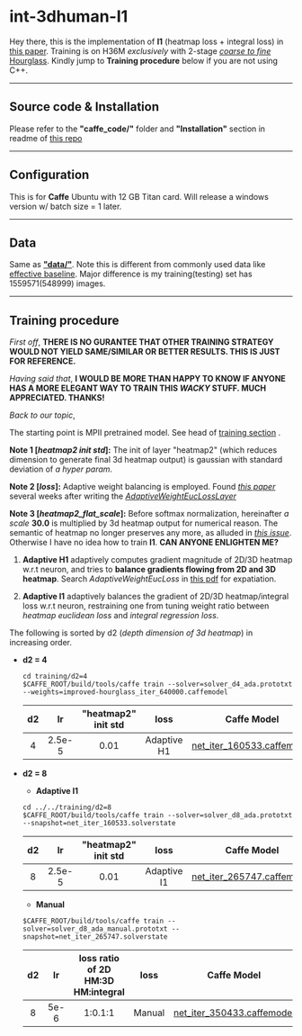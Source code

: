 # int-3dhuman-I1
Hey there, this is the implementation of **I1** (heatmap loss + integral loss) in [this paper](https://arxiv.org/pdf/1711.08229.pdf). Training is on H36M *exclusively* with 2-stage [*coarse to fine*](https://arxiv.org/pdf/1611.07828.pdf) [Hourglass](https://arxiv.org/pdf/1603.06937.pdf). Kindly jump to **Training procedure** below if you are not using C++.

----
## Source code & Installation
Please refer to the **"caffe_code/"** folder and **"Installation"** section in readme of [this repo](https://github.com/strawberryfg/c2f-3dhm-human-caffe)

----
## Configuration
This is for **Caffe** Ubuntu with 12 GB Titan card. Will release a windows version w/ batch size = 1 later.

----
## Data
Same as [**"data/"**](https://github.com/strawberryfg/c2f-3dhm-human-caffe/tree/master/data). Note this is different from commonly used data like [effective baseline](https://github.com/una-dinosauria/3d-pose-baseline). Major difference is my training(testing) set has 1559571(548999) images. 	

---
## Training procedure
*First off*, **THERE IS NO GURANTEE THAT OTHER TRAINING STRATEGY WOULD NOT YIELD SAME/SIMILAR OR BETTER RESULTS. THIS IS JUST FOR REFERENCE.**

*Having said that*, **I WOULD BE MORE THAN HAPPY TO KNOW IF ANYONE HAS A MORE ELEGANT WAY TO TRAIN THIS *WACKY* STUFF. MUCH APPRECIATED. THANKS!** 

*Back to our topic*,

The starting point is MPII pretrained model. See head of [training section](https://github.com/strawberryfg/c2f-3dhm-human-caffe) .

**Note 1 [*heatmap2 init std*]:** The init of layer "heatmap2" (which reduces dimension to generate final 3d heatmap output) is gaussian with standard deviation of *a hyper param*.

**Note 2 [*loss*]:** Adaptive weight balancing is employed. Found [*this paper*](https://arxiv.org/pdf/1707.04822.pdf) several weeks after writing the [*AdaptiveWeightEucLossLayer*](https://github.com/strawberryfg/c2f-3dhm-human-caffe/blob/master/caffe_code/src/caffe/layers/Operations/adaptive_weight_euc_loss_layer.cpp)

**Note 3 [*heatmap2_flat_scale*]:** Before softmax normalization, hereinafter *a scale* **30.0** is multiplied by 3d heatmap output for numerical reason. The semantic of heatmap no longer preserves any more, as alluded in [*this issue*](https://github.com/JimmySuen/integral-human-pose/issues/8).
Otherwise I have no idea how to train **I1**. **CAN ANYONE ENLIGHTEN ME?**

1. **Adaptive H1** adaptively computes gradient magnitude of 2D/3D heatmap w.r.t neuron, and tries to **balance gradients flowing from 2D and 3D heatmap**. Search *AdaptiveWeightEucLoss* in [this pdf](https://github.com/strawberryfg/c2f-3dhm-human-caffe/blob/master/caffe_code/code.pdf) for expatiation.

2. **Adaptive I1** adaptively balances the gradient of 2D/3D heatmap/integral loss w.r.t neuron, restraining one from tuning weight ratio between *heatmap euclidean loss* and *integral regression loss*.

The following is sorted by d2 (*depth dimension of 3d heatmap*) in increasing order.

  
- **d2 = 4**
  ```
  cd training/d2=4
  $CAFFE_ROOT/build/tools/caffe train --solver=solver_d4_ada.prototxt --weights=improved-hourglass_iter_640000.caffemodel
  ```
  | d2 | lr   |  "heatmap2" init std  | loss | Caffe Model  | Solver State |
  |:-:|:-:|:-:|:-:|:-:|:-:|
  | 4     | 2.5e-5 | 0.01   | Adaptive H1 | [net_iter_160533.caffemodel](https://drive.google.com/open?id=1LLTM2Ak4AHbdiZQZrsGhyXucDQOO313k) | [net_iter_160533.solverstate](https://drive.google.com/open?id=1Pyfocolp4gGg58ls-o6y30x9wX5Fembx) |
  
- **d2 = 8**
  - **Adaptive I1**
  ```
  cd ../../training/d2=8
  $CAFFE_ROOT/build/tools/caffe train --solver=solver_d8_ada.prototxt --snapshot=net_iter_160533.solverstate
  ```
  
  | d2 | lr   |  "heatmap2" init std  | loss | Caffe Model  | Solver State |
  |:-:|:-:|:-:|:-:|:-:|:-:|
  | 8     | 2.5e-5 | 0.01   | Adaptive I1 | [net_iter_265747.caffemodel](https://drive.google.com/open?id=1kTNmfoXtIVAmYJXRAGtzRBK6MFB-EPg9) | [net_iter_265747.solverstate](https://drive.google.com/open?id=1koqQ8SrOclTbEcNXQeCaqsc7gv79rl8d)|
  
  - **Manual**
  ```
  $CAFFE_ROOT/build/tools/caffe train --solver=solver_d8_ada_manual.prototxt --snapshot=net_iter_265747.solverstate
  ```
  | d2 | lr   |  loss ratio of 2D HM:3D HM:integral   | loss | Caffe Model  | Solver State |
  |:-:|:-:|:-:|:-:|:-:|:-:|
  | 8     | 5e-6 | 1:0.1:1   | Manual | [net_iter_350433.caffemodel](https://drive.google.com/open?id=1WQTbk1gCHOqK1FsnTVw9I7k687QqQr7A)| [net_iter_350433.solverstate](https://drive.google.com/open?id=1YpPs6Fx08KGbzpLUbopOQ3puho5im33M)|
  
  